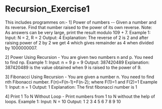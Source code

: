 # Recursion_Exercise1
This includes programmes on:-
1] Power of numbers --  Given a number and its reverse. Find that number raised to the power of its own reverse.
Note: As answers can be very large, print the result modulo 109 + 7.
Example 1:
Input:
N = 2, R = 2
Output: 4
Explanation: The reverse of 2 is 2 and after raising power of 2 by 2 we get 4 which gives remainder as 4 when divided by 1000000007.

2] Power Using Recursion - You are given two numbers n and p. You need to find np.
Example 1:
Input:
n = 9 p = 9 
Output: 387420489
Explanation: 387420489 is the value 
obtained when 9 is raised to the 
power of 9.


 3] Fibonacci Using Recursion - You are given a number n. You need to find nth Fibonacci number.
F(n)=F(n-1)+F(n-2); where F(1)=1 and F(2)=1
Example 1:
Input:
n = 1
Output: 1
Explanation: The first fibonacci
 number is 1

4] Print 1 To N Without Loop - Print numbers from 1 to N without the help of loops.
Example 1:
Input:
N = 10
Output: 1 2 3 4 5 6 7 8 9 10
